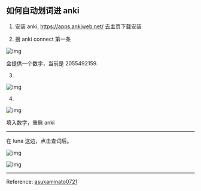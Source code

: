 ## 如何自动划词进 anki

1. 安装 anki, https://apps.ankiweb.net/ 去主页下载安装

2. 搜 anki connect 第一条

![img](../images/zh/anki/336449205-4eb7ce93-a9e9-489b-be8a-da67cfdca6ea.png)

会提供一个数字，当前是 2055492159.

3.

![img](../images/zh/anki/336449710-95f90d9a-cfe6-42c3-a44f-64d88d13833d.png)

4.

![img](../images/zh/anki/336450025-9bf64445-f62e-4bfe-86f7-da99a7100e92.png)

填入数字，重启 anki

<hr>

在 luna 这边，点击查词后。



![img](../images/zh/anki/336451202-a2dd54c0-e4ee-4c27-9183-8b4ab05c4819.png)

![img](../images/zh/anki/336451442-7887d600-8c44-4256-9020-1d85e0f6184a.png)

<hr>

Reference: [asukaminato0721](https://github.com/HIllya51/LunaTranslator/issues/796)